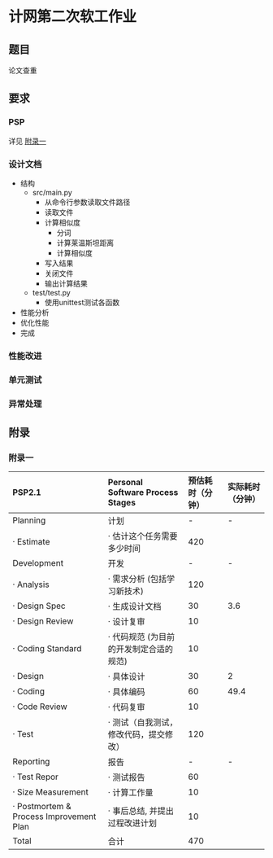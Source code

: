 # 计网第二次软工作业

## 题目

论文查重

## 要求

### PSP

详见 [附录一](#附录一)

### 设计文档

- 结构
  - src/main.py
    - 从命令行参数读取文件路径
    - 读取文件
    - 计算相似度
      - 分词
      - 计算莱温斯坦距离
      - 计算相似度
    - 写入结果
    - 关闭文件
    - 输出计算结果
  - test/test.py
    - 使用unittest测试各函数
- 性能分析
- 优化性能
- 完成

### 性能改进

### 单元测试

### 异常处理

## 附录

### 附录一

|PSP2.1|Personal Software Process Stages|预估耗时（分钟）|实际耗时（分钟）|
|:--|:--|:--|:--|
|Planning|计划|-|-|
|· Estimate|· 估计这个任务需要多少时间|420||
|Development|开发|-|-|
|· Analysis|· 需求分析 (包括学习新技术)|120||
|· Design Spec|· 生成设计文档|30|3.6|
|· Design Review|· 设计复审|10||
|· Coding Standard|· 代码规范 (为目前的开发制定合适的规范)|10||
|· Design|· 具体设计|30|2|
|· Coding|· 具体编码|60|49.4|
|· Code Review|· 代码复审|10||
|· Test|· 测试（自我测试，修改代码，提交修改）|120||
|Reporting|报告|-|-|
|· Test Repor|· 测试报告|60||
|· Size Measurement|· 计算工作量|10||
|· Postmortem & Process Improvement Plan|· 事后总结, 并提出过程改进计划|10||
|Total|合计|470||
